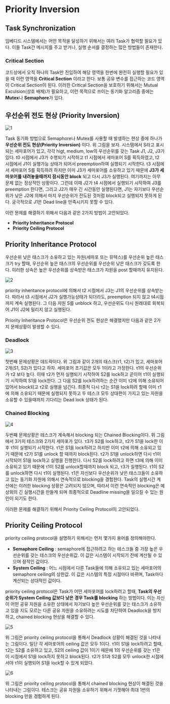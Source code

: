 # Priority Inversion

## Task Synchronization

임베디드 시스템에서는 어떤 목적을 달성하기 위해서는 여러 Task가 협력할 필요가 있다. 이들 Task간 메시지를 주고 받거나, 실행 순서를 결정하는 많은 방법들이 존재한다.

### Critical Section

코드상에서 오직 하나의 Task만 진입하여 해당 영역을 한번에 완전히 실행할 필요가 있을 때 이런 영역을 **Critical Section** 이라고 한다. 보통 공유 변수를 접근하는 코드 영역이 Critical Section이 된다. 이러한 Critical Section을 보호하기 위해서는 Mutual Exculsion(상호 배제)가 필요하고, 이런 목적으로 쓰이는 동기화 알고리즘 중에는 **Mutex**나 **Semaphore**가 있다.

## 우선순위 전도 현상 (Priority Inversion)

![1](image/1.png)

Task 동기화 방법으로 Semaphore나 Mutex를 사용할 때 발생하는 현상 중에 하나가 **우선순위 전도 현상(Priority Inversion)** 이다. 위 그림을 보자. 시스템에서 S라고 표시되는 세마포어가 있고, 각각 higt, medium, low의 우선순위를 갖는 Task J1, J2, J3가 있다. t0 시점에서 J3가 수행되기 시작하고 t1 시점에서 세마포어 S를 획득하였고, t2 시점에서 J1이 실행가능 상태가 되어서 preemption하여 실행되기 시작한다. t3 시점에서 세마포어 S를 획득하려 하지만 이미 J3가 세마포어를 소유하고 있기 때문에 **J3가 세마포어를 내려놓을때까지 잠시동안 block** 되고 다시 J3가 실행된다. 여기까지는 아무 문제 없는 정상적인 상황이다. 그런데 이때 J2가 t4 시점에서 실행되기 시작하여 J3를 preemption 한다면, 그리고 J2가 매우 긴 시간동안 실행된다면, J1는 자기보다 우선순위가 낮은 J2에 의해서 마지 우선순위가 전도된 것처럼 block되고 실행되지 못하게 된다. 궁극적으로 J1은 Dead line을 만족시키지 못할 수 있다.

이런 문제를 해결하기 위해서 다음과 같은 2가지 방법이 고안되었다.

- **Priority Inheritance Protocol**
- **Priority Ceiling Protocol**

## Priority Inheritance Protocol

우선순위 낮은 태스크가 소유하고 있는 자원(세마포 또는 뮤텍스)를 우선순위 높은 태스크가 try 할때, 우선순위 높은 태스크의 우선순위를 우선순위 낮은 태스크가 갖도록 한다. 이러한 상속은 높은 우선순위를 상속받은 태스크가 자원을 post 할때까지 유지된다.

![2](image/2.png)

priority inheritance protocol에 의해서 t2 시점에서 J3는 J1의 우선순위를 상속받는다. 따라서 t3 시점에서 J2가 실행가능상태가 되더라도, preemption 되지 않고 t4시점까지 계속 실행된다. 그 다음 자원 S를 unblock 하고, 우선순위도 다시 원래대로 회복되어 J1이 J2에 밀리지 않고 실행된다.

Priority Inheritance Protocol은 우선순위 전도 현상은 해결했지만 다음과 같은 2가지 문제상황이 발생할 수 있다.

### Deadlock

![3](image/3.png)

첫번째 문제상황은 데드락이다. 위 그림과 같이 2개의 태스크(&tau;1, &tau;2)가 있고, 세마포어 2개(S1, S2)가 있다고 하자. 세마포어 초기값은 모두 1이라고 가정한다. &tau;1의 우선순위가 &tau;2 보다 높다. 이때 &tau;2가 먼저 실행되기 시작하여 S2를 lock하고 곧이어 &tau;1이 실행되기 시작하여 S1을 lock한다. 그 다음 S2를 lock하려하는 순간 이미 &tau;2에 의해 소유되어있어서 block되고 &tau;2로 실행을 넘긴다. 최종적 다시 &tau;2는 S1을 lock하려 할때 이미 &tau;1에 의해 소유되기 때문에 실행되지 못하고 두 테스크 모두 상대편이 가지고 있는 자원을 소유할 수 있을때까지 기다리는 Dead lock 상태가 된다.

### Chained Blocking

![4](image/4.png)

두번째 문제상황은 테스크가 계속해서 blocking 되는 Chained Blocking이다. 위 그림에서 3가지 테스크와 2가지 세마포가 있다. &tau;3가 S2를 lock하고, &tau;2가 S1을 lock한 이후 &tau;1이 실행되기 시작한다. &tau;1은 S1을 lock하려고 하지만 이미 &tau;2에 의해 소유되고 있기 때문에 &tau;2가 S1를 unlock 할 때까지 block된다. &tau;2가 S1을 unlock하면 다시 &tau;1이 시작되어 S1을 lock하고 실행을 진행한다. 다시 S2를 lock하려고 하면 &tau;3에 의해 이미 소유되고 있기 때문에 &tau;1이 S2를 unlock할때까지 block 되고, &tau;3가 실행된다. &tau;1이 S2를 unlock하면 다시 &tau;1이 실행된다. &tau;1은 자신보다 우선순위가 낮은 태스크들이 소유하고 있는 동기화 자원에 의해서 연속적으로 blocking을 경험한다. Task의 실행시간 계산에는 이러한 blocking 상황은 고려되지 않으며, 따라서 이런 연속적인 blocking은 예상외의 긴 실행시간을 만들게 되며 최종적으로 Deadline missing을 일으킬 수 있는 원인이 되기도 한다.

이러한 문제를 해결하기 위해서 Priority Ceiling Protocol이 고안되었다.

## Priority Ceiling Protocol

priority ceiling protocol을 설명하기 위해서는 먼저 몇가지 용어를 정의해야한다.

- **Semaphore Ceiling** : semaphore에 접근하려고 하는 테스크들 중 가장 높은 우선순위를 갖는 테스크의 우선순위값. 이 값은 시스템이 시작되기 전에 계산될 수 있으며 정적인 값이다.
- **System Ceiling** : 어느 시점에서 다른 Task들에 의해 소유되고 있는 세마포어의 semaphore ceiling의 상한값. 이 값은 시스템의 특정 시점마다 바뀌며, Task마다 계산되는 상대적인 값이다.

priority ceiling protocol은 Task가 어떤 세마포어를 lock하려고 할때, **Task의 우선순위가 System Ceiling 값보다 낮은 경우 Task를 blocking** 하는 방법이다. 이는 자신이 어떤 공유 자원을 소유한 상태에서 자기보다 높은 우선순위를 갖는 태스크가 소유하고 있을 지도 모르는 다른 공유 자원을 소유하려는 시도를 차단하여 Deadlock을 방지하고, chained blocking 현상을 해결할 수 있다.

![5](image/5.png)

위 그림은 priority ceiling protocol을 통해서 Deadlock 상황이 해결된 것을 나타내는 그림이다. 일단 각 세마포어의 ceiling 값은 모두 1이다. &tau;1이 S1을 lock하려고 할때, &tau;2는 S2를 소유하고 있고, S2의 ceiling 값이 1이기 때문에 1의 우선순위를 갖는 &tau;1은 이 시점에서 S1을 lock하지 못하고 block된다. &tau;2가 S1과 S2를 모두 unlock한 시점에서야 &tau;1이 실행되어 S1을 lock할 수 있게 되었다.

![6](image/6.png)

위 그림은 priority ceiling protocol을 통해서 chained blocking 현상이 해결된 것을 나타내는 그림이다. 테스크는 공유 자원을 소유하기 위해서 기껏해야 최대 1번의 blocking 만을 경험하게 된다.
